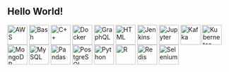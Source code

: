 ## Hello World!

<!-- https://devicon.dev/ -->
<div style="display: inline_block">
  <img align="center" alt="AWS" height="45" width="45" src="https://cdn.jsdelivr.net/gh/devicons/devicon/icons/amazonwebservices/amazonwebservices-original.svg">
  <img align="center" alt="Bash" height="45" width="45" src="https://cdn.jsdelivr.net/gh/devicons/devicon/icons/bash/bash-original.svg">
  <img align="center" alt="C++" height="45" width="45" src="https://cdn.jsdelivr.net/gh/devicons/devicon/icons/cplusplus/cplusplus-original.svg">
  <img align="center" alt="Docker" height="45" width="45" src="https://cdn.jsdelivr.net/gh/devicons/devicon/icons/docker/docker-original.svg">
  <img align="center" alt="GraphQL" height="45" width="45" src="https://cdn.jsdelivr.net/gh/devicons/devicon/icons/graphql/graphql-plain.svg">
  <img align="center" alt="HTML" height="45" width="45" src="https://cdn.jsdelivr.net/gh/devicons/devicon/icons/html5/html5-original.svg">
  <img align="center" alt="Jenkins" height="45" width="45" src="https://cdn.jsdelivr.net/gh/devicons/devicon/icons/jenkins/jenkins-original.svg">
  <img align="center" alt="Jupyter" height="45" width="45" src="https://cdn.jsdelivr.net/gh/devicons/devicon/icons/jupyter/jupyter-original.svg">
  <img align="center" alt="Kafka" height="45" width="45" src="https://cdn.jsdelivr.net/gh/devicons/devicon/icons/apachekafka/apachekafka-original.svg">
  <img align="center" alt="Kubernetes" height="45" width="45" src="https://cdn.jsdelivr.net/gh/devicons/devicon/icons/kubernetes/kubernetes-plain.svg">
  <img align="center" alt="MongoDB" height="45" width="45" src="https://cdn.jsdelivr.net/gh/devicons/devicon/icons/mongodb/mongodb-original.svg">
  <img align="center" alt="MySQL" height="45" width="45" src="https://cdn.jsdelivr.net/gh/devicons/devicon/icons/mysql/mysql-original.svg">
  <img align="center" alt="Pandas" height="45" width="45" src="https://cdn.jsdelivr.net/gh/devicons/devicon/icons/pandas/pandas-original.svg">
  <img align="center" alt="PostgreSQL" height="45" width="45" src="https://cdn.jsdelivr.net/gh/devicons/devicon/icons/postgresql/postgresql-original.svg">
  <img align="center" alt="Python" height="45" width="45" src="https://cdn.jsdelivr.net/gh/devicons/devicon/icons/python/python-original.svg">
  <img align="center" alt="R" height="45" width="45" src="https://cdn.jsdelivr.net/gh/devicons/devicon/icons/r/r-original.svg">
  <img align="center" alt="Redis" height="45" width="45" src="https://cdn.jsdelivr.net/gh/devicons/devicon/icons/redis/redis-original.svg">
  <img align="center" alt="Selenium" height="45" width="45" src="https://cdn.jsdelivr.net/gh/devicons/devicon/icons/selenium/selenium-original.svg">
</div><br>

<!-- [![Top Langs](https://github-readme-stats.vercel.app/api/top-langs/?username=vasconcelos-dev&layout=compact&theme=github_dark)](https://github.com/vasconcelos-dev/github-readme-stats) -->
